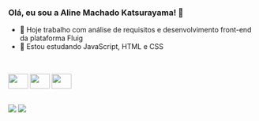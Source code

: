 ### Olá, eu sou a Aline Machado Katsurayama! 👋


- 🔭 Hoje trabalho com análise de requisitos e desenvolvimento front-end da plataforma Fluig
- 🌱 Estou estudando JavaScript, HTML e CSS  

## 
<div style="display: inline_block"><br>
  <img height="30" width="40" src="https://cdn.jsdelivr.net/gh/devicons/devicon/icons/javascript/javascript-original.svg" />
  <img height="30" width="40" src="https://cdn.jsdelivr.net/gh/devicons/devicon/icons/html5/html5-plain-wordmark.svg" />
  <img height="30" width="40" src="https://cdn.jsdelivr.net/gh/devicons/devicon/icons/css3/css3-plain-wordmark.svg" />
</div>

##
<div>
  <a href="mailto:msc.alinemachado@gmail.com"><img src="https://img.shields.io/badge/Gmail-D14836?style=for-the-badge&logo=gmail&logoColor=white" target="_blank"></a>
  <a href="https://www.linkedin.com/in/alinemachadok"><img src="https://img.shields.io/badge/LinkedIn-0077B5?style=for-the-badge&logo=linkedin&logoColor=white" target="_blank"></a>

</div>
